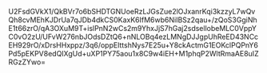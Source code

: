 U2FsdGVkX1/QkBVr7o6bSHDTGNUoeRzLJGsZue2lOJxanrKqi3kzzyL7wQvQh8cvMEhKJDrUa7qJDb4dkCS0KaxK6IfM6wb6NiIBSz2qau+/zQoS3GgiNhE1t66zrO/qA3OXuM9T+islPnN2wCs2m9YhxJjS7hGaj2sdsellobeMLC0VppYC0vO2zU/UFvW276nbJOdsDZtQ6+nNLOBq4ezLMNgDJJgpUhReED43NCcEH929rO/xDrsHHxppz/3q6/oppElttshNys7E25u+Y8ckActmG1EOKclPQPnY6Pd5pEKPV8edQIXgUd+uXP1PY75aou1x8C9w4iEH+M1phqP2WltRmaAE8uIZRGzZYwo=